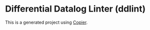 # Differential Datalog Linter (ddlint)

This is a generated project using [Copier](https://copier.readthedocs.io/).
